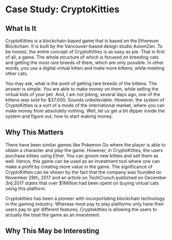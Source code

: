# Case Study: CryptoKitties

## What Is It

CryptoKitties is a blockchain-based game that is based on the Ethereum Blockchain. It is built by the Vancouver-based design studio AxiomZen. 
To be honest, the entire concept of CryptoKitties is as easy as pie. That is first of all, a game. The whole structure of which is focused on breeding cats and getting the most rare breeds of them, which are only possible. In other words, you use a digital virtual kitten and make more kittens, while meeting other cats.

You may ask, what is the point of getting rare breeds of the kittens. The answer is simple. You are able to make money on them, while selling the virtual kids of your pet. And, I am not joking, several days ago, one of the kittens was sold for $37.000. Sounds unbelievable. However, the system of CryptoKitties is a sort of a mode of the international market, where you can make money from absolutely nothing. Well, let us get a bit dipper inside the system and figure out, how to start making money.

## Why This Matters

There have been similar games like Pokemon Go where the player is able to obtain a character and play the game. However, in CryptoKitties, the users purchase kitties using Ether. You can groom new kitties and sell them as well. Hence, this game can be used as an investment tool where one can make a profit by creating more value in the game. The significance of CryptoKitties can be shown by the fact that the company was founded on November 28th, 2017 and an article on TechCrunch published on December 3rd,2017 states that over $1Million had been spent on buying virtual cats using this platform. 

Cryptokitties has been a pioneer with incorportating blockchain technology in the gaming industry. Whereas most pay to play platforms only have their users pay to get different features, Cryptokitties is allowing the users to actually the treat the game as an investment. 

## Why This May be Interesting


